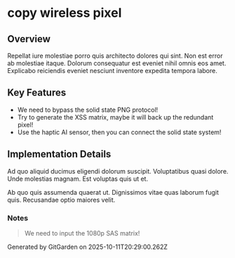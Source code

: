 # copy wireless pixel

## Overview
Repellat iure molestiae porro quis architecto dolores qui sint. Non est error ab molestiae itaque. Dolorum consequatur est eveniet nihil omnis eos amet. Explicabo reiciendis eveniet nesciunt inventore expedita tempora labore.

## Key Features
- We need to bypass the solid state PNG protocol!
- Try to generate the XSS matrix, maybe it will back up the redundant pixel!
- Use the haptic AI sensor, then you can connect the solid state system!

## Implementation Details
Ad quo aliquid ducimus eligendi dolorum suscipit. Voluptatibus quasi dolore. Unde molestias magnam. Est voluptas quis ut et.
 Ab quo quis assumenda quaerat ut. Dignissimos vitae quas laborum fugit quis. Recusandae optio maiores velit.

### Notes
> We need to input the 1080p SAS matrix!

Generated by GitGarden on 2025-10-11T20:29:00.262Z